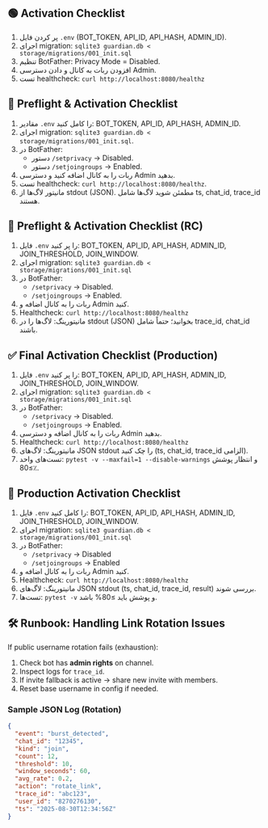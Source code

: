
## 🟢 Activation Checklist
1. پر کردن فایل `.env` (BOT_TOKEN, API_ID, API_HASH, ADMIN_ID).
2. اجرای migration: `sqlite3 guardian.db < storage/migrations/001_init.sql`
3. تنظیم BotFather: Privacy Mode = Disabled.
4. افزودن ربات به کانال و دادن دسترسی Admin.
5. تست healthcheck: `curl http://localhost:8080/healthz`

## 🚦 Preflight & Activation Checklist
1. مقادیر `.env` را کامل کنید: BOT_TOKEN, API_ID, API_HASH, ADMIN_ID.
2. اجرای migration: `sqlite3 guardian.db < storage/migrations/001_init.sql`.
3. در BotFather:
   - دستور `/setprivacy` → Disabled.
   - دستور `/setjoingroups` → Enabled.
4. ربات را به کانال اضافه کنید و دسترسی Admin بدهید.
5. تست healthcheck: `curl http://localhost:8080/healthz`.
6. مانیتور لاگ‌ها از stdout (JSON). مطمئن شوید لاگ‌ها شامل ts, chat_id, trace_id هستند.

## 🚦 Preflight & Activation Checklist (RC)
1. فایل `.env` را پر کنید: BOT_TOKEN, API_ID, API_HASH, ADMIN_ID, JOIN_THRESHOLD, JOIN_WINDOW.
2. اجرای migration: `sqlite3 guardian.db < storage/migrations/001_init.sql`
3. در BotFather:
   - `/setprivacy` → Disabled.
   - `/setjoingroups` → Enabled.
4. ربات را به کانال اضافه و Admin کنید.
5. Healthcheck: `curl http://localhost:8080/healthz`
6. مانیتورینگ: لاگ‌ها را در stdout (JSON) بخوانید؛ حتماً شامل trace_id, chat_id باشند.

## ✅ Final Activation Checklist (Production)
1. فایل `.env` را پر کنید: BOT_TOKEN, API_ID, API_HASH, ADMIN_ID, JOIN_THRESHOLD, JOIN_WINDOW.
2. اجرای migration: `sqlite3 guardian.db < storage/migrations/001_init.sql`
3. در BotFather:
   - `/setprivacy` → Disabled.
   - `/setjoingroups` → Enabled.
4. ربات را به کانال اضافه و دسترسی Admin بدهید.
5. Healthcheck: `curl http://localhost:8080/healthz`
6. مانیتورینگ: لاگ‌های JSON stdout را چک کنید (ts, chat_id, trace_id الزامی).
7. تست‌های واحد: `pytest -v --maxfail=1 --disable-warnings` و انتظار پوشش ≥80٪.

## 🚀 Production Activation Checklist
1. فایل `.env` را کامل کنید: BOT_TOKEN, API_ID, API_HASH, ADMIN_ID, JOIN_THRESHOLD, JOIN_WINDOW.
2. اجرای migration: `sqlite3 guardian.db < storage/migrations/001_init.sql`
3. در BotFather:
   - `/setprivacy` → Disabled
   - `/setjoingroups` → Enabled
4. ربات را به کانال اضافه و Admin کنید.
5. Healthcheck: `curl http://localhost:8080/healthz`
6. مانیتورینگ: لاگ‌های JSON stdout (ts, chat_id, trace_id, result) بررسی شوند.
7. تست‌ها: `pytest -v` و پوشش باید ≥80% باشد.

## 🛠 Runbook: Handling Link Rotation Issues
If public username rotation fails (exhaustion):
1. Check bot has **admin rights** on channel.
2. Inspect logs for `trace_id`.
3. If invite fallback is active → share new invite with members.
4. Reset base username in config if needed.

### Sample JSON Log (Rotation)
```json
{
  "event": "burst_detected",
  "chat_id": "12345",
  "kind": "join",
  "count": 12,
  "threshold": 10,
  "window_seconds": 60,
  "avg_rate": 0.2,
  "action": "rotate_link",
  "trace_id": "abc123",
  "user_id": "8270276130",
  "ts": "2025-08-30T12:34:56Z"
}
```
